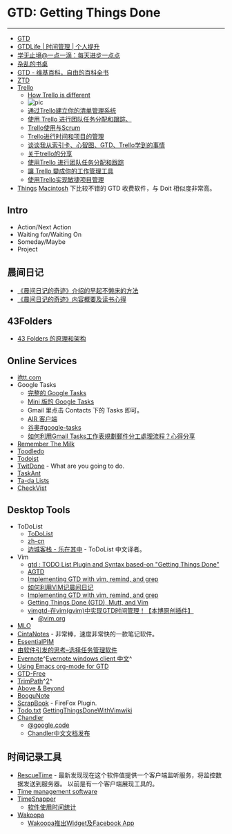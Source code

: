 
# GTD: Getting Things Done

----

* [GTD](http://www.davidco.com/)
* [GTDLife | 时间管理 | 个人提升](http://www.gtdlife.cn)
* [学无止境@一点一滴：每天进步一点点](http://www.gtdstudy.com/)
* [杂乱的书桌](http://www.quhuashuai.com/)
* [GTD - 维基百科，自由的百科全书](http://zh.wikipedia.org/wiki/GTD)
* [ZTD](http://zenhabits.net/zen-to-done-ztd-the-ultimate-simple-productivity-system/)
* [Trello](http://trello.com/)
    * [How Trello is different](http://www.joelonsoftware.com/items/2012/01/06.html)
    * ![pic](http://kivava.wordpress.com/2012/01/11/how-trello-is-different-joel-on-software/)
    * [通过Trello建立你的清单管理系统](http://www.mifengtd.cn/articles/trello.html)
    * [使用 Trello 进行团队任务分配和跟踪、](http://www.pizn.net/20-09-2011/use-trello-to-organizes-your-projects/)
    * [Trello使用与Scrum](http://peizheng.tk/2011/11/17/trello%E4%BD%BF%E7%94%A8%E4%B8%8Escrum/)
    * [Trello进行时间和项目的管理](http://blog.ipad321.com/trello-white-board/)
    * [谈谈我从索引卡、心智图、GTD、Trello学到的事情](http://www.5xue.com/modules/wordpress/?p=4136)
    * [关于trello的分享](http://www.the5fire.net/trello-share.html)
    * [使用Trello 进行团队任务分配和跟踪](http://shaozhuqing.com/?p=1139)
    * [讓 Trello 變成你的工作管理工具](http://blog.krdai.info/post/17647635162/introduction-to-trello)
    * [使用Trello实现敏捷项目管理](http://www.infoq.com/cn/news/2012/05/trello-project-management)
* [Things](http://culturedcode.com/things/)
    [Macintosh](Macintosh.md) 下比较不错的 GTD 收费软件，与 Doit 相似度非常高。


## Intro

* Action/Next Action
* Waiting for/Waiting On
* Someday/Maybe
* Project

## 晨间日记

* [《晨间日记的奇迹》介绍的早起不懒床的方法](http://www.read.org.cn/html/490-to-get-up-early-is-not-lazy-bed-method.html)
* [《晨间日记的奇迹》内容概要及读书心得](http://www.read.org.cn/html/492-morning-miracle-diary-reading-experience.html)

## 43Folders

* [43 Folders 的原理和架构](http://www.eanfeng.com/?p=244)


## Online Services

* [ifttt.com](http://ifttt.com/)
* Google Tasks
    * [完整的 Google Tasks](https://mail.google.com/tasks/canvas)
    * [Mini 版的 Google Tasks](https://mail.google.com/tasks/ig)
    * Gmail 里点击 Contacts 下的 Tasks 即可。
    * [AIR 客户端](http://www.jashsayani.com/my-softwares/)
    * [谷奥#google-tasks](http://www.google.org.cn/tag/google-tasks)
    * [如何利用Gmail Tasks工作表規劃郵件分工處理流程？心得分享](http://playpcesor.blogspot.com/2011/01/gmail-tasks.html)
* [Remember The Milk](http://www.rememberthemilk.com/)
* [Toodledo](http://www.toodledo.com)
* [Todoist](http://todoist.com/)
* [TwitDone](http://twitdone.com/) - What are you going to do.
* [TaskAnt](http://taskant.com/)
* [Ta-da Lists](http://tadalist.com/)
* [CheckVist](http://checkvist.com/)

## Desktop Tools

* ToDoList
    * [ToDoList](http://www.codeproject.com/KB/applications/todolist2.aspx)
    * [zh-cn](http://code.google.com/p/local-todolist/)
    * [边城客栈 - 乐在其中](http://hi.baidu.com/jamesfancy) - ToDoList 中文译者。
* Vim
    * [gtd : TODO List Plugin and Syntax based-on "Getting Things Done"](http://www.vim.org/scripts/script.php?script_id=1566)
    * [AGTD](http://www.vim.org/scripts/script.php?script_id=2946)
    * [Implementing GTD with vim, remind, and grep](http://homepage.mac.com/sjrey/iblog/C1700319483/E748466129/index.html)
    * [如何利用VIM记晨间日记](http://www.gtdstudy.com/?p=1993)
    * [Implementing GTD with vim, remind, and grep](http://homepage.mac.com/sjrey/iblog/C1700319483/E748466129/)
    * [Getting Things Done (GTD), Mutt, and Vim](http://blog.joelesler.net/2008/01/getting-things-done-gtd-mutt-and-vim.html)
    * [vimgtd-在vim(gvim)中实现GTD时间管理！【本博原创插件】](http://www.vimer.cn/2011/06/vimgtd-%E5%9C%A8vimgvim%E4%B8%AD%E5%AE%9E%E7%8E%B0gtd%EF%BC%81%E3%80%90%E6%9C%AC%E5%8D%9A%E5%8E%9F%E5%88%9B%E6%8F%92%E4%BB%B6%E3%80%91.html)
        * [@vim.org](http://www.vim.org/scripts/script.php?script_id=3644)
* [MLO](http://www.mylifeorganized.net/)
* [CintaNotes](http://cintanotes.com/) - 非常棒，速度非常快的一款笔记软件。
* [EssentialPIM](http://www.essentialpim.com/)
* [由软件引发的思考–选择任务管理软件](http://www.freewarecn.com/choose-between-todolist-essentialpim/)
* [Evernote](http://www.evernote.com/)^[Evernote windows client 中文](http://xbeta.info/evernote-localize.htm)^
* [Using Emacs org-mode for GTD](http://members.optusnet.com.au/~charles57/GTD/orgmode.html)
* [GTD-Free](http://gtd-free.sourceforge.net/index.html)
* [TrimPath](http://trimpath.com/)^[2](http://code.google.com/p/trimpath/)^
* [Above & Beyond](http://www.1soft.com/)
* [BooguNote](http://boogu.me/index_zh.htm)
* [ScrapBook](http://amb.vis.ne.jp/mozilla/scrapbook/) - FireFox Plugin.
* [Todo.txt](http://todotxt.com/)
    [GettingThingsDoneWithVimwiki](http://code.google.com/p/vimwiki/wiki/GettingThingsDoneWithVimwiki)
* [Chandler](http://chandlerproject.org/)
    * [@google.code](http://code.google.com/p/chandler/)
    * [Chandler中文文档发布](http://www.gtdstudy.com/?p=1342)

## 时间记录工具

* [RescueTime](https://www.rescuetime.com/) - 最新发现现在这个软件值提供一个客户端监听服务，将监控数据发送到服务器。
                                            以前是有一个客户端展现工具的。
* [Time management software](http://www.manictime.com/)
* [TimeSnapper](http://www.timesnapper.com)
    * [软件使用时间统计](http://panweizeng.com/app-time-stat.html)
* [Wakoopa](http://wakoopa.com/)
    * [Wakoopa推出Widget及Facebook App](http://www.webleon.org/2008/07/wakoopawidgetfacebook-app.html)
